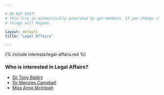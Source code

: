 ```yaml
---

# DO NOT EDIT!
# This file is automatically generated by get-members. If you change it, bad
# things will happen.

layout: default
title: "Legal Affairs"

---
```


{% include interests/legal-affairs.md %}

### Who is interested in Legal Affairs?


* [Sir Tony Baldry](/members/sir-tony-baldry.html)
* [Sir Menzies Campbell](/members/sir-menzies-campbell.html)
* [Miss Anne McIntosh](/members/miss-anne-mcintosh.html)
